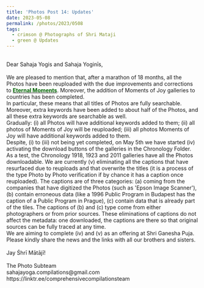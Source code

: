 ```yaml
---
title: 'Photos Post 14: Updates'
date: 2023-05-08
permalink: /photos/2023/0508
tags:
  - crimson @ Photographs of Shri Mataji
  - green @ Updates
---
```


<p>
<br>
Dear Sahaja Yogis and Sahaja Yoginīs,<br>
<br>
We are pleased to mention that, after a marathon of 18 months, all the Photos have been reuploaded with the due improvements and corrections to <a href="https://eternalmoments.smugmug.com/"> <font color="DarkGreen"><b>Eternal Moments</b></font></a>. Moreover, the addition of Moments of Joy galleries to countries has been completed.<br>
In particular, these means that all titles of Photos are fully searchable. Moreover, extra keywords have been added to about half of the Photos, and all these extra keywords are searchable as well.<br>
Gradually: (i) all Photos will have additional keywords added to them; (ii) all photos of Moments of Joy will be reuploaded; (iii) all photos Moments of Joy will have additional keywords added to them.<br>
Despite, (i) to (iii) not being yet completed, on May 5th we have started (iv) activating the download buttons of the galleries in the Chronology Folder. As a test, the Chronology 1918, 1923 and 2011 galleries have all the Photos downloadable. We are currently (v) eliminating all the captions that have resurfaced due to reuploads and that overwrite the titles (it is a process of the type Photo by Photo verification if by chance it has a caption once reuploaded). The captions are of three categories: (a) coming from the companies that have digitized the Photos (such as 'Epson Image Scanner'), (b) contain erroneous data (like a 1996 Public Program in Budapest has the caption of a Public Program in Prague), (c) contain data that is already part of the tiles. The captions of (b) and (c) type come from either photographers or from prior sources. These eliminations of captions do not affect the metadata: one downloaded, the captions are there so that original sources can be fully traced at any time.<br>
We are aiming to complete (iv) and (v) as an offering at Shri Ganesha Puja.<br>
Please kindly share the news and the links with all our brothers and sisters.<br>
<br>
Jay Śhrī Mātājī!<br>
<br>
The Photo Subteam<br>
sahajayoga.compilations@gmail.com<br>
https://linktr.ee/comprehensivecompilationsteam<br>
</p>